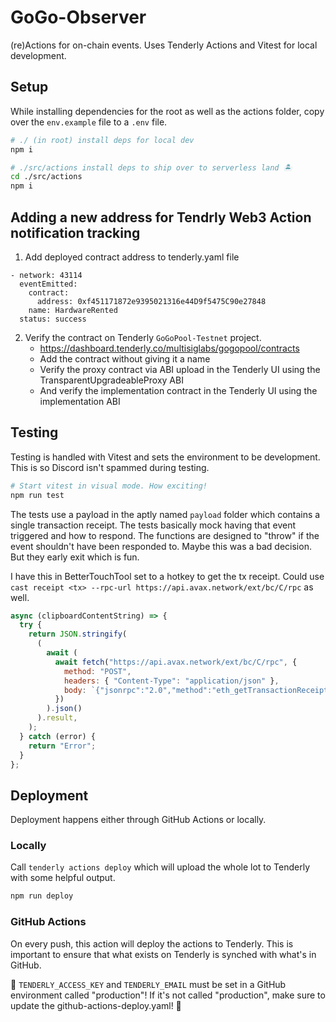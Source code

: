 # GoGo-Observer

(re)Actions for on-chain events. Uses Tenderly Actions and Vitest for local development.

## Setup

While installing dependencies for the root as well as the actions folder, copy over the `env.example` file to a `.env` file.

```bash
# ./ (in root) install deps for local dev
npm i

# ./src/actions install deps to ship over to serverless land 🏝️
cd ./src/actions
npm i
```

## Adding a new address for Tendrly Web3 Action notification tracking

1. Add deployed contract address to tenderly.yaml file

```
- network: 43114
  eventEmitted:
    contract:
      address: 0xf451171872e9395021316e44D9f5475C90e27848
    name: HardwareRented
  status: success
```

2. Verify the contract on Tenderly `GoGoPool-Testnet` project.
   - https://dashboard.tenderly.co/multisiglabs/gogopool/contracts
   - Add the contract without giving it a name
   - Verify the proxy contract via ABI upload in the Tenderly UI using the TransparentUpgradeableProxy ABI
   - And verify the implementation contract in the Tenderly UI using the implementation ABI

## Testing

Testing is handled with Vitest and sets the environment to be development. This is so Discord isn't spammed during testing.

```bash
# Start vitest in visual mode. How exciting!
npm run test
```

The tests use a payload in the aptly named `payload` folder which contains a single transaction receipt. The tests basically mock having that event triggered and how to respond. The functions are designed to "throw" if the event shouldn't have been responded to. Maybe this was a bad decision. But they early exit which is fun.

I have this in BetterTouchTool set to a hotkey to get the tx receipt. Could use `cast receipt <tx> --rpc-url https://api.avax.network/ext/bc/C/rpc` as well.

```javascript
async (clipboardContentString) => {
  try {
    return JSON.stringify(
      (
        await (
          await fetch("https://api.avax.network/ext/bc/C/rpc", {
            method: "POST",
            headers: { "Content-Type": "application/json" },
            body: `{"jsonrpc":"2.0","method":"eth_getTransactionReceipt","params":["${clipboardContentString}"],"id":67}`,
          })
        ).json()
      ).result,
    );
  } catch (error) {
    return "Error";
  }
};
```

## Deployment

Deployment happens either through GitHub Actions or locally.

### Locally

Call `tenderly actions deploy` which will upload the whole lot to Tenderly with some helpful output.

```bash
npm run deploy
```

### GitHub Actions

On every push, this action will deploy the actions to Tenderly. This is important to ensure that what exists on Tenderly is synched with what's in GitHub.

🚨 `TENDERLY_ACCESS_KEY` and `TENDERLY_EMAIL` must be set in a GitHub environment called "production"! If it's not called "production", make sure to update the github-actions-deploy.yaml! 🚨
